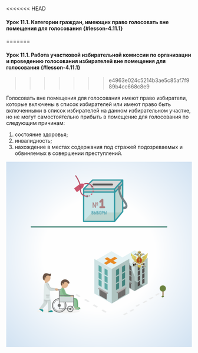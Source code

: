 <<<<<<< HEAD
#### Урок 11.1. Категории граждан, имеющих право голосовать вне помещения для голосования {#lesson-4.11.1}
=======
#### Урок 11.1. Работа участковой избирательной комиссии по организации и проведению голосования избирателей вне помещения для голосования {#lesson-4.11.1}
>>>>>>> e4963e024c5214b3ae5c85af7f989b4cc668c8e9

Голосовать вне помещения для голосования имеют право избиратели, которые включены в список избирателей или имеют право быть включенными в список избирателей на данном избирательном участке, но не могут самостоятельно прибыть в помещение для голосования по следующим причинам:

1. состояние здоровья; 
2. инвалидность; 
3. нахождение в местах содержания под стражей подозреваемых и обвиняемых в совершении преступлений. 

![Рисунок 11.1.1. Голосовать вне помещения для голосования имеют право избиратели по состоянию здоровья, инвалидности либо если содержатся под стражей. ](./4.11.1.1.svg)
